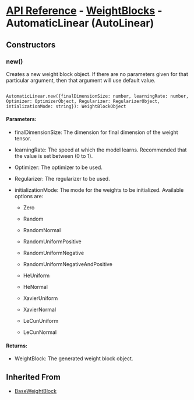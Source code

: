 # [API Reference](../../API.md) - [WeightBlocks](../WeightBlocks.md) - AutomaticLinear (AutoLinear)

## Constructors

### new()

Creates a new weight block object. If there are no parameters given for that particular argument, then that argument will use default value.

```

AutomaticLinear.new({finalDimensionSize: number, learningRate: number, Optimizer: OptimizerObject, Regularizer: RegularizerObject, intializationMode: string}): WeightBlockObject

```

#### Parameters:

* finalDimensionSize: The dimension for final dimension of the weight tensor. 

* learningRate: The speed at which the model learns. Recommended that the value is set between (0 to 1).

* Optimizer: The optimizer to be used.

* Regularizer: The regularizer to be used.

* initializationMode: The mode for the weights to be initialized. Available options are:

	* Zero

	* Random

	* RandomNormal

	* RandomUniformPositive

	* RandomUniformNegative

	* RandomUniformNegativeAndPositive

	* HeUniform

	* HeNormal

	* XavierUniform

	* XavierNormal

	* LeCunUniform

	* LeCunNormal

#### Returns:

* WeightBlock: The generated weight block object.

## Inherited From

* [BaseWeightBlock](BaseWeightBlock.md)
